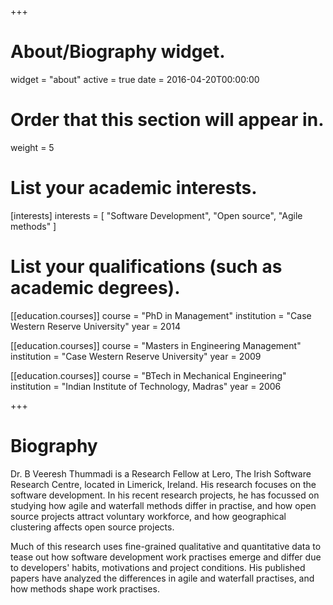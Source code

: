 +++
# About/Biography widget.
widget = "about"
active = true
date = 2016-04-20T00:00:00

# Order that this section will appear in.
weight = 5

# List your academic interests.
[interests]
  interests = [
    "Software Development",
    "Open source",
    "Agile methods"
  ]

# List your qualifications (such as academic degrees).
[[education.courses]]
  course = "PhD in Management"
  institution = "Case Western Reserve University"
  year = 2014

[[education.courses]]
  course = "Masters in Engineering Management"
  institution = "Case Western Reserve University"
  year = 2009

[[education.courses]]
  course = "BTech in Mechanical Engineering"
  institution = "Indian Institute of Technology, Madras"
  year = 2006
 
+++

# Biography

Dr. B Veeresh Thummadi is a Research Fellow at Lero, The Irish Software Research Centre, located in Limerick, Ireland. His research focuses on the software development. In his recent research projects, he has focussed on studying how agile and waterfall methods differ in practise, and how open source projects attract voluntary workforce, and how geographical clustering affects open source projects. 

Much of this research uses fine-grained qualitative and quantitative data to tease out how software development work practises emerge and differ due to developers' habits, motivations and project conditions. His published papers have analyzed the differences in agile and waterfall practises, and how methods shape work practises.
